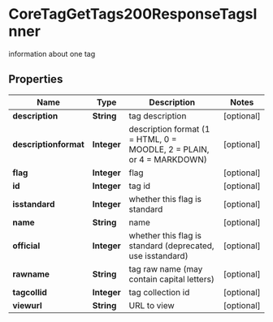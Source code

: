 

# CoreTagGetTags200ResponseTagsInner

information about one tag

## Properties

| Name | Type | Description | Notes |
|------------ | ------------- | ------------- | -------------|
|**description** | **String** | tag description |  [optional] |
|**descriptionformat** | **Integer** | description format (1 &#x3D; HTML, 0 &#x3D; MOODLE, 2 &#x3D; PLAIN, or 4 &#x3D; MARKDOWN) |  [optional] |
|**flag** | **Integer** | flag |  [optional] |
|**id** | **Integer** | tag id |  [optional] |
|**isstandard** | **Integer** | whether this flag is standard |  [optional] |
|**name** | **String** | name |  [optional] |
|**official** | **Integer** | whether this flag is standard (deprecated, use isstandard) |  [optional] |
|**rawname** | **String** | tag raw name (may contain capital letters) |  [optional] |
|**tagcollid** | **Integer** | tag collection id |  [optional] |
|**viewurl** | **String** | URL to view |  [optional] |



